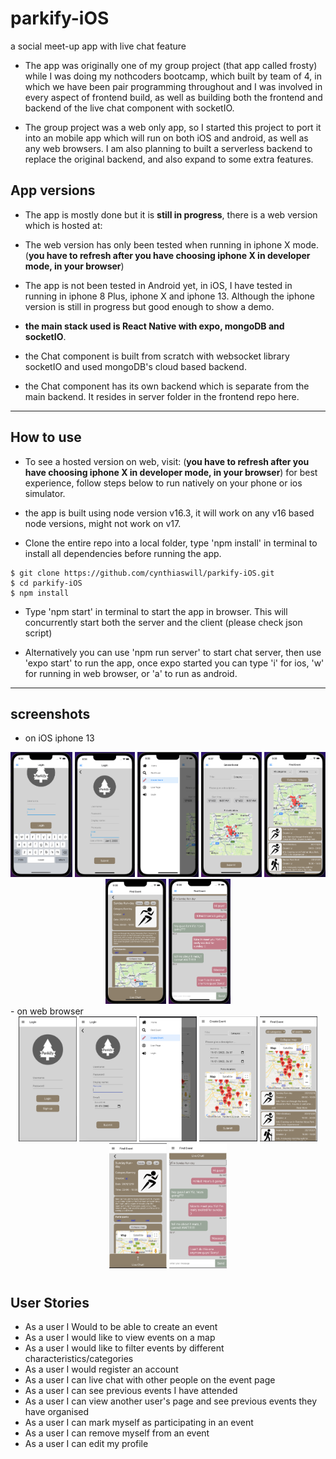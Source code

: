 # parkify-iOS

a social meet-up app with live chat feature

- The app was originally one of my group project (that app called frosty) while I was doing my nothcoders bootcamp, which built by team of 4, in which we have been pair programming throughout and I was involved in every aspect of frontend build, as well as building both the frontend and backend of the live chat component with socketIO.

- The group project was a web only app, so I started this project to port it into an mobile app which will run on both iOS and android, as well as any web browsers. I am also planning to built a serverless backend to replace the original backend, and also expand to some extra features.

## App versions

- The app is mostly done but it is **still in progress**, there is a web version which is hosted at:

- The web version has only been tested when running in iphone X mode. (**you have to refresh after you have choosing iphone X in developer mode, in your browser**)

- The app is not been tested in Android yet, in iOS, I have tested in running in iphone 8 Plus, iphone X and iphone 13. Although the iphone version is still in progress but good enough to show a demo.

- **the main stack used is React Native with expo, mongoDB and socketIO**.

- the Chat component is built from scratch with websocket library socketIO and used mongoDB's cloud based backend.

- the Chat component has its own backend which is separate from the main backend. It resides in server folder in the frontend repo here.

---

## How to use

- To see a hosted version on web, visit: (**you have to refresh after you have choosing iphone X in developer mode, in your browser**)
  for best experience, follow steps below to run natively on your phone or ios simulator.

- the app is built using node version v16.3, it will work on any v16 based node versions, might not work on v17.

- Clone the entire repo into a local folder, type 'npm install' in terminal to install all dependencies before running the app.

```
$ git clone https://github.com/cynthiaswill/parkify-iOS.git
$ cd parkify-iOS
$ npm install
```

- Type 'npm start' in terminal to start the app in browser. This will concurrently start both the server and the client (please check json script)

- Alternatively you can use 'npm run server' to start chat server, then use 'expo start' to run the app, once expo started you can type 'i' for ios, 'w' for running in web browser, or 'a' to run as android.

---

## screenshots

- on iOS iphone 13
<div align="center">
  <img src="./screenshots/ios0.png" height="200" title="login web">
  <img src="./screenshots/ios2.png" height="200" title="signup web">
  <img src="./screenshots/ios3.png" height="200" title="signup web">
  <img src="./screenshots/ios4.png" height="200" title="signup web">
  <img src="./screenshots/ios5.png" height="200" title="signup web">
  <img src="./screenshots/ios6.png" height="200" title="signup web">
  <img src="./screenshots/ios7.png" height="200" title="signup web">
</div>
- on web browser
<div align="center">
  <img src="./screenshots/web1.png" height="200" title="login web">
  <img src="./screenshots/web2.png" height="200" title="signup web">
  <img src="./screenshots/web3.png" height="200" title="signup web">
  <img src="./screenshots/web4.png" height="200" title="signup web">
  <img src="./screenshots/web5.png" height="200" title="signup web">
  <img src="./screenshots/web6.png" height="200" title="signup web">
  <img src="./screenshots/web7.png" height="200" title="signup web">
</div>

#

## User Stories

- As a user I Would to be able to create an event
- As a user I would like to view events on a map
- As a user I would like to filter events by different characteristics/categories
- As a user I would register an account
- As a user I can live chat with other people on the event page
- As a user I can see previous events I have attended
- As a user I can view another user's page and see previous events they have organised
- As a user I can mark myself as participating in an event
- As a user I can remove myself from an event
- As a user I can edit my profile
